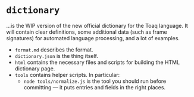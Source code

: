 # `dictionary`
…is the WIP version of the new official dictionary for the Toaq
language. It will contain clear definitions, some additional data
(such as frame signatures) for automated language processing, and a
lot of examples.

* `format.md` describes the format.
* `dictionary.json` is the thing itself.
* `html` contains the necessary files and scripts for building the
  HTML dictionary page.
* `tools` contains helper scripts. In particular:
  - `node tools/normalize.js` is the tool you should run before committing — it
    puts entries and fields in the right places.
